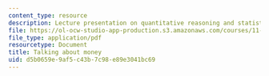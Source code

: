 ```yaml
---
content_type: resource
description: Lecture presentation on quantitative reasoning and statistical methods.
file: https://ol-ocw-studio-app-production.s3.amazonaws.com/courses/11-220-quantitative-reasoning-statistical-methods-for-planners-i-spring-2009/d5b0659e9af5c43b7c98e89e3041bc69_MIT11_220s09_lec21.pdf
file_type: application/pdf
resourcetype: Document
title: Talking about money
uid: d5b0659e-9af5-c43b-7c98-e89e3041bc69
---
```

